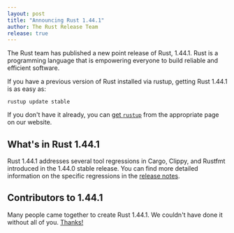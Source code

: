 ```yaml
---
layout: post
title: "Announcing Rust 1.44.1"
author: The Rust Release Team
release: true
---
```


The Rust team has published a new point release of Rust, 1.44.1.
Rust is a programming language that is empowering everyone to build reliable and efficient software.

If you have a previous version of Rust installed via rustup, getting Rust 1.44.1 is as easy as:

```console
rustup update stable
```

If you don't have it already, you can [get `rustup`][install] from the
appropriate page on our website.

[install]: https://www.rust-lang.org/install.html

## What's in Rust 1.44.1

Rust 1.44.1 addresses several tool regressions in Cargo, Clippy, and Rustfmt introduced in the 1.44.0 stable
release. You can find more detailed information on the specific regressions in the [release notes].

[release notes]: https://github.com/rust-lang/rust/blob/stable/RELEASES.md#version-1441-2020-06-18

## Contributors to 1.44.1

Many people came together to create Rust 1.44.1.
We couldn't have done it without all of you. [Thanks!](https://thanks.rust-lang.org/rust/1.44.1/)
